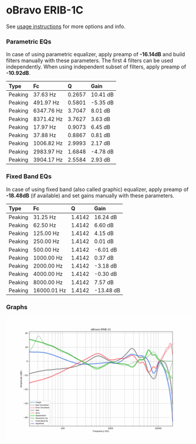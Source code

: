 # oBravo ERIB-1C
See [usage instructions](https://github.com/jaakkopasanen/AutoEq#usage) for more options and info.

### Parametric EQs
In case of using parametric equalizer, apply preamp of **-16.14dB** and build filters manually
with these parameters. The first 4 filters can be used independently.
When using independent subset of filters, apply preamp of **-10.92dB**.

| Type    | Fc         |      Q | Gain     |
|:--------|:-----------|:-------|:---------|
| Peaking | 37.63 Hz   | 0.2657 | 10.41 dB |
| Peaking | 491.97 Hz  | 0.5801 | -5.35 dB |
| Peaking | 6347.76 Hz | 3.7047 | 8.01 dB  |
| Peaking | 8371.42 Hz | 3.7627 | 3.63 dB  |
| Peaking | 17.97 Hz   | 0.9073 | 6.45 dB  |
| Peaking | 37.88 Hz   | 0.8867 | 0.81 dB  |
| Peaking | 1006.82 Hz | 2.9993 | 2.17 dB  |
| Peaking | 2983.97 Hz | 1.6848 | -4.78 dB |
| Peaking | 3904.17 Hz | 2.5584 | 2.93 dB  |

### Fixed Band EQs
In case of using fixed band (also called graphic) equalizer, apply preamp of **-18.48dB**
(if available) and set gains manually with these parameters.

| Type    | Fc          |      Q | Gain      |
|:--------|:------------|:-------|:----------|
| Peaking | 31.25 Hz    | 1.4142 | 16.24 dB  |
| Peaking | 62.50 Hz    | 1.4142 | 6.60 dB   |
| Peaking | 125.00 Hz   | 1.4142 | 4.15 dB   |
| Peaking | 250.00 Hz   | 1.4142 | 0.01 dB   |
| Peaking | 500.00 Hz   | 1.4142 | -6.01 dB  |
| Peaking | 1000.00 Hz  | 1.4142 | 0.37 dB   |
| Peaking | 2000.00 Hz  | 1.4142 | -3.18 dB  |
| Peaking | 4000.00 Hz  | 1.4142 | -0.30 dB  |
| Peaking | 8000.00 Hz  | 1.4142 | 7.57 dB   |
| Peaking | 16000.01 Hz | 1.4142 | -13.48 dB |

### Graphs
![](./oBravo%20ERIB-1C.png)